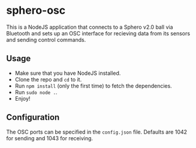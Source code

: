 sphero-osc
==========

This is a NodeJS application that connects to a Sphero v2.0 ball via Bluetooth and sets up an OSC interface for recieving data from its sensors and sending control commands. 

Usage
-----

- Make sure that you have NodeJS installed.
- Clone the repo and `cd` to it.
- Run `npm install` (only the first time) to fetch the dependencies.
- Run `sudo node .`.
- Enjoy!

Configuration
-------------

The OSC ports can be specified in the `config.json` file. Defaults are 1042 for sending and 1043 for receiving.
